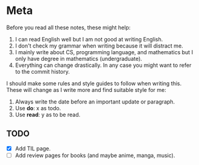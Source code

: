 # Meta

Before you read all these notes, these might help:

1. I can read English well but I am not good at writing English.
1. I don't check my grammar when writing because it will distract me.
1. I mainly write about CS, programming language, and mathematics
   but I only have degree in mathematics (undergraduate).
1. Everything can change drastically. In any case you might want to refer to the commit history.

I should make some rules and style guides to follow when writing this.
These will change as I write more and find suitable style for me:

1. Always write the date before an important update or paragraph.
1. Use **do**: x as todo.
1. Use **read**: y as to be read.

## TODO

- [x] Add TIL page.
- [ ] Add review pages for books (and maybe anime, manga, music).
